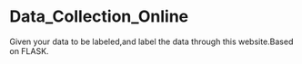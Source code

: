 # Data_Collection_Online
Given your data to be labeled,and label the data through this website.Based on FLASK.
